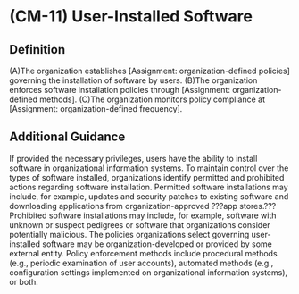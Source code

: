 
# (CM-11) User-Installed Software

## Definition

(A)The organization establishes [Assignment: organization-defined policies] governing the installation of software by users.
(B)The organization enforces software installation policies through [Assignment: organization-defined methods].
(C)The organization monitors policy compliance at [Assignment: organization-defined frequency].

## Additional Guidance

If provided the necessary privileges, users have the ability to install software in organizational information systems. To maintain control over the types of software installed, organizations identify permitted and prohibited actions regarding software installation. Permitted software installations may include, for example, updates and security patches to existing software and downloading applications from organization-approved ???app stores.??? Prohibited software installations may include, for example, software with unknown or suspect pedigrees or software that organizations consider potentially malicious. The policies organizations select governing user-installed software may be organization-developed or provided by some external entity. Policy enforcement methods include procedural methods (e.g., periodic examination of user accounts), automated methods (e.g., configuration settings implemented on organizational information systems), or both.

